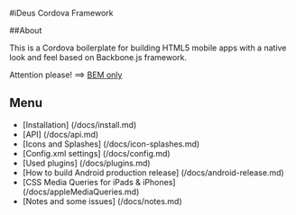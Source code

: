 #iDeus Cordova Framework

##About

This is a Cordova boilerplate for building HTML5 mobile apps with a native look and feel based on Backbone.js framework.

Attention please! ==> [BEM only](https://github.com/ideus-team/guidelines/blob/master/frontend/bem.md)

## Menu
- [Installation] (/docs/install.md)
- [API] (/docs/api.md)
- [Icons and Splashes] (/docs/icon-splashes.md)
- [Config.xml settings] (/docs/config.md)
- [Used plugins] (/docs/plugins.md)
- [How to build Android production release] (/docs/android-release.md)
- [CSS Media Queries for iPads & iPhones] (/docs/appleMediaQueries.md)
- [Notes and some issues] (/docs/notes.md)

